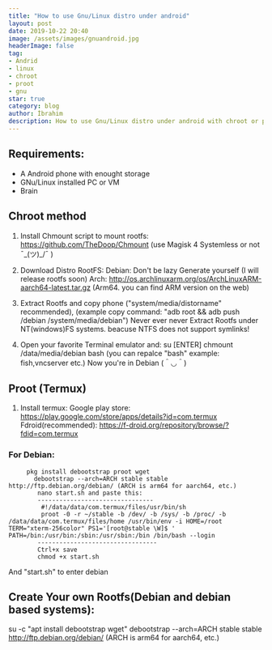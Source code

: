 ```yaml
---
title: "How to use Gnu/Linux distro under android"
layout: post
date: 2019-10-22 20:40
image: /assets/images/gnuandroid.jpg
headerImage: false
tag:
- Andrid
- linux
- chroot
- proot
- gnu
star: true
category: blog
author: İbrahim
description: How to use Gnu/Linux distro under android with chroot or proot
---
```


## Requirements:
* A Android phone with enought storage
* GNu/Linux installed PC or VM
* Brain

## Chroot method
1. Install Chmount script to mount rootfs:
https://github.com/TheDoop/Chmount (use Magisk 4 Systemless or not ¯\_(ツ)_/¯ )

2. Download Distro RootFS:
    Debian: Don't be lazy Generate yourself (I will release rootfs soon)
    Arch: http://os.archlinuxarm.org/os/ArchLinuxARM-aarch64-latest.tar.gz (Arm64. you can find ARM version on the web)

3. Extract Rootfs and copy phone ("system/media/distorname" recommended), (example copy command: "adb root && adb push /debian /system/media/debian")
    Never ever never Extract Rootfs under NT(windows)FS systems. beacuse NTFS does not support symlinks!

4. Open your favorite Terminal emulator and:
    su [ENTER]
    chmount /data/media/debian bash (you can repalce "bash" example: fish,vncserver etc.)
Now you're in Debian  (＾◡＾) 

## Proot (Termux)
1. Install termux:
    Google play store: https://play.google.com/store/apps/details?id=com.termux
    Fdroid(recommended): https://f-droid.org/repository/browse/?fdid=com.termux

### For Debian:
         pkg install debootstrap proot wget
           debootstrap --arch=ARCH stable stable http://ftp.debian.org/debian/ (ARCH is arm64 for aarch64, etc.)
            nano start.sh and paste this:
            --------------------------------
             #!/data/data/com.termux/files/usr/bin/sh
             proot -0 -r ~/stable -b /dev/ -b /sys/ -b /proc/ -b /data/data/com.termux/files/home /usr/bin/env -i HOME=/root TERM="xterm-256color" PS1='[root@stable \W]$ ' PATH=/bin:/usr/bin:/sbin:/usr/sbin:/bin /bin/bash --login
            ---------------------------------
            Ctrl+x save
            chmod +x start.sh

And "start.sh" to enter debian 


## Create Your own Rootfs(Debian and debian based systems):
su -c "apt install debootstrap wget"
debootstrap --arch=ARCH stable stable http://ftp.debian.org/debian/ (ARCH is arm64 for aarch64, etc.)


